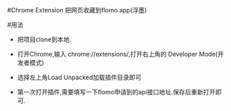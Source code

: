 #Chrome Extension  把网页收藏到flomo.app(浮墨)

#用法

- 把项目clone到本地.
- 打开Chrome,输入 chrome://extensions/,打开右上角的 Developer Mode(开发者模式)
- 选择左上角Load Unpacked加载插件目录即可

- 第一次打开插件,需要填写一下flomo申请到的api接口地址.保存后重新打开即可.
